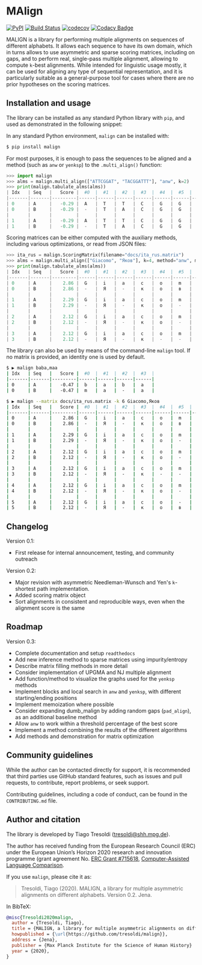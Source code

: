 # MAlign

[![PyPI](https://img.shields.io/pypi/v/malign.svg)](https://pypi.org/project/malign)
[![Build Status](https://travis-ci.org/tresoldi/malign.svg?branch=master)](https://travis-ci.org/tresoldi/malign)
[![codecov](https://codecov.io/gh/tresoldi/malign/branch/master/graph/badge.svg)](https://codecov.io/gh/tresoldi/malign)
[![Codacy Badge](https://api.codacy.com/project/badge/Grade/f6428290a03742e69a6a5cb512a99650)](https://www.codacy.com/manual/tresoldi/malign?utm_source=github.com&amp;utm_medium=referral&amp;utm_content=tresoldi/malign&amp;utm_campaign=Badge_Grade)

MALIGN is a library for performing multiple alignments on sequences of different
alphabets. It allows each sequence to have its own domain, which in turns allows to
use asymmetric and sparse scoring matrices, including on gaps,
and to perform real, single-pass multiple alignment, allowing to compute
`k`-best alignments. While intended for linguistic usage mostly, it can be used for aligning any type of
sequential representation, and it is particularly suitable as a general-purpose tool
for cases where there are no prior hypotheses on the scoring matrices.

## Installation and usage

The library can be installed as any standard Python library with
`pip`, and used as demonstrated in the following snippet:

In any standard Python environment, `malign` can be installed with:

```bash
$ pip install malign
```

For most purposes, it is enough to pass the sequences to be aligned and a method
(such as `anw` or `yenksp`) to the `.multi_align()` function:


```python
>>> import malign                                                                                                      
>>> alms = malign.multi_align(["ATTCGGAT", "TACGGATTT"], "anw", k=2)                                                   
>>> print(malign.tabulate_alms(alms))                                                                                  
| Idx   | Seq   |   Score |  #0  |  #1  |  #2  |  #3  |  #4  |  #5  |  #6  |  #7  |  #8  |  #9  |
|-------|-------|---------|------|------|------|------|------|------|------|------|------|------|
| 0     | A     |   -0.29 |  A   |  T   |  T   |  C   |  G   |  G   |  A   |  -   |  T   |  -   |
| 0     | B     |   -0.29 |  -   |  T   |  A   |  C   |  G   |  G   |  A   |  T   |  T   |  T   |
|       |       |         |      |      |      |      |      |      |      |      |      |      |
| 1     | A     |   -0.29 |  A   |  T   |  T   |  C   |  G   |  G   |  A   |  -   |  -   |  T   |
| 1     | B     |   -0.29 |  -   |  T   |  A   |  C   |  G   |  G   |  A   |  T   |  T   |  T   |
```

Scoring matrices can be either computed with the auxiliary methods, including various
optimizations, or read from JSON files:

```python
>>> ita_rus = malign.ScoringMatrix(filename="docs/ita_rus.matrix")
>>> alms = malign.multi_align(["Giacomo", "Яков"], k=4, method="anw", matrix=ita_rus)
>>> print(malign.tabulate_alms(alms))
| Idx   | Seq   |   Score |  #0  |  #1  |  #2  |  #3  |  #4  |  #5  |  #6  |  #7  |
|-------|-------|---------|------|------|------|------|------|------|------|------|
| 0     | A     |    2.86 |  G   |  i   |  a   |  c   |  o   |  m   |  o   |      |
| 0     | B     |    2.86 |  -   |  Я   |  -   |  к   |  о   |  в   |  -   |      |
|       |       |         |      |      |      |      |      |      |      |      |
| 1     | A     |    2.29 |  G   |  i   |  a   |  c   |  o   |  m   |  o   |      |
| 1     | B     |    2.29 |  -   |  Я   |  -   |  к   |  о   |  -   |  в   |      |
|       |       |         |      |      |      |      |      |      |      |      |
| 2     | A     |    2.12 |  G   |  i   |  a   |  c   |  o   |  m   |  o   |  -   |
| 2     | B     |    2.12 |  -   |  Я   |  -   |  к   |  о   |  -   |  -   |  в   |
|       |       |         |      |      |      |      |      |      |      |      |
| 3     | A     |    2.12 |  G   |  i   |  a   |  c   |  o   |  m   |  o   |  -   |
| 3     | B     |    2.12 |  -   |  Я   |  -   |  к   |  -   |  -   |  о   |  в   |

```

The library can also be used by means of the command-line `malign` tool. If no matrix
is provided, an identity one is used by default.

```bash
$ ▶ malign baba,maa
| Idx   | Seq   |   Score |  #0  |  #1  |  #2  |  #3  |
|-------|-------|---------|------|------|------|------|
| 0     | A     |   -0.47 |  b   |  a   |  b   |  a   |
| 0     | B     |   -0.47 |  m   |  a   |  -   |  a   |

$ ▶ malign --matrix docs/ita_rus.matrix -k 6 Giacomo,Яков
| Idx   | Seq   |   Score |  #0  |  #1  |  #2  |  #3  |  #4  |  #5  |  #6  |  #7  |
|-------|-------|---------|------|------|------|------|------|------|------|------|
| 0     | A     |    2.86 |  G   |  i   |  a   |  c   |  o   |  m   |  o   |      |
| 0     | B     |    2.86 |  -   |  Я   |  -   |  к   |  о   |  в   |  -   |      |
|       |       |         |      |      |      |      |      |      |      |      |
| 1     | A     |    2.29 |  G   |  i   |  a   |  c   |  o   |  m   |  o   |      |
| 1     | B     |    2.29 |  -   |  Я   |  -   |  к   |  о   |  -   |  в   |      |
|       |       |         |      |      |      |      |      |      |      |      |
| 2     | A     |    2.12 |  G   |  i   |  a   |  c   |  o   |  m   |  o   |  -   |
| 2     | B     |    2.12 |  -   |  Я   |  -   |  к   |  о   |  -   |  -   |  в   |
|       |       |         |      |      |      |      |      |      |      |      |
| 3     | A     |    2.12 |  G   |  i   |  a   |  c   |  o   |  m   |  o   |  -   |
| 3     | B     |    2.12 |  -   |  Я   |  -   |  к   |  -   |  -   |  о   |  в   |
|       |       |         |      |      |      |      |      |      |      |      |
| 4     | A     |    2.12 |  G   |  i   |  a   |  c   |  o   |  m   |  -   |  o   |
| 4     | B     |    2.12 |  -   |  Я   |  -   |  к   |  о   |  -   |  в   |  -   |
|       |       |         |      |      |      |      |      |      |      |      |
| 5     | A     |    2.12 |  G   |  i   |  a   |  c   |  o   |  -   |  m   |  o   |
| 5     | B     |    2.12 |  -   |  Я   |  -   |  к   |  о   |  в   |  -   |  -   |
```

## Changelog

Version 0.1:
  - First release for internal announcement, testing, and community outreach

Version 0.2:
  - Major revision with asymmetric Needleman-Wunsch and Yen's `k`-shortest path
    implementation.
  - Added scoring matrix object
  - Sort alignments in consistent and reproducible ways, even when the alignment
    score is the same

## Roadmap

Version 0.3:
  - Complete documentation and setup `readthedocs`
  - Add new inference method to sparse matrices using impurity/entropy
  - Describe matrix filling methods in more detail
  - Consider implementation of UPGMA and NJ multiple alignment
  - Add function/method to visualize the graphs used for the `yenksp` methods
  - Implement blocks and local search in `anw` and `yenksp`, with different
    starting/ending positions
  - Implement memoization where possible
  - Consider expanding dumb_malign by adding random gaps (`pad_align`), as an additional
    baseline method
  - Allow `anw` to work within a threshold percentage of the best score
  - Implement a method combining the results of the different algorithms
  - Add methods and demonstration for matrix optimization

## Community guidelines

While the author can be contacted directly for support, it is recommended
that third parties use GitHub standard features, such as issues and
pull requests, to contribute, report problems, or seek support.

Contributing guidelines, including a code of conduct, can be found in
the `CONTRIBUTING.md` file.

## Author and citation

The library is developed by Tiago Tresoldi (tresoldi@shh.mpg.de).

The author has received funding from the European Research Council (ERC)
under the European Union’s Horizon 2020 research and innovation
programme (grant agreement
No. [ERC Grant #715618](https://cordis.europa.eu/project/rcn/206320/factsheet/en),
[Computer-Assisted Language Comparison](https://digling.org/calc/).

If you use `malign`, please cite it as:

  > Tresoldi, Tiago (2020). MALIGN, a library for multiple asymmetric alignments on different alphabets. Version 0.2. Jena.

  In BibTeX:

```bibtex
@misc{Tresoldi2020malign,
  author = {Tresoldi, Tiago},
  title = {MALIGN, a library for multiple asymmetric alignments on different alphabets. Version 0.2},
  howpublished = {\url{https://github.com/tresoldi/malign}},
  address = {Jena},
  publisher = {Max Planck Institute for the Science of Human History}
  year = {2020},
}
```
